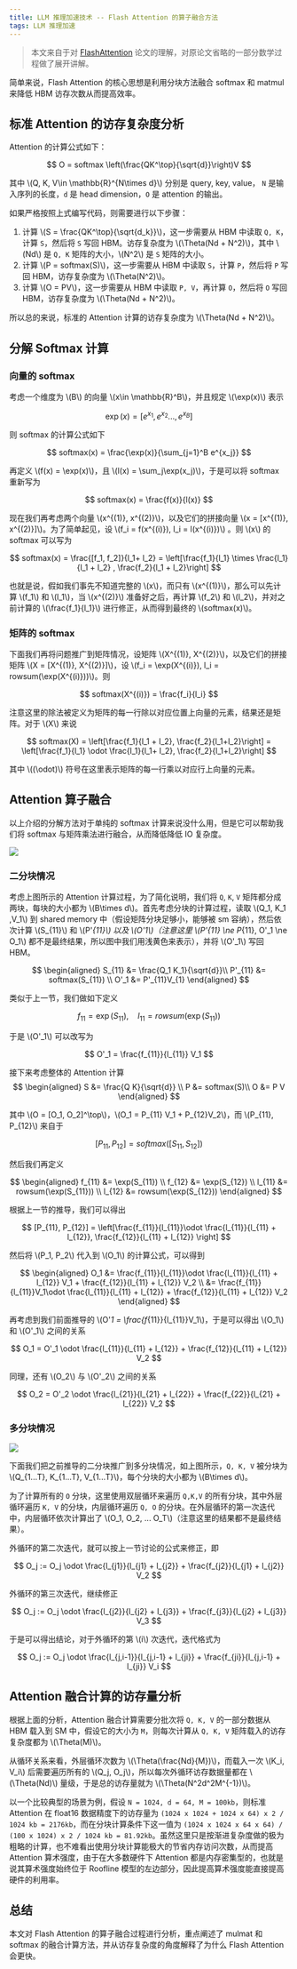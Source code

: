 ```yaml
---
title: LLM 推理加速技术 -- Flash Attention 的算子融合方法
tags: LLM 推理加速
---
```


> 本文来自于对 [FlashAttention](https://arxiv.org/abs/2205.14135) 论文的理解，对原论文省略的一部分数学过程做了展开讲解。

简单来说，Flash Attention 的核心思想是利用分块方法融合 softmax 和 matmul 来降低 HBM 访存次数从而提高效率。

## 标准 Attention 的访存复杂度分析

Attention 的计算公式如下：

$$
O = softmax \left(\frac{QK^\top}{\sqrt{d}}\right)V
$$

其中 \\(Q, K, V\in \mathbb{R}^{N\times d}\\) 分别是 query, key, value， `N` 是输入序列的长度，`d` 是 head dimension，`O` 是 attention 的输出。

如果严格按照上式编写代码，则需要进行以下步骤：

1. 计算  \\(S = \frac{QK^\top}{\sqrt{d_k}}\\)，这一步需要从 HBM 中读取 `Q, K`，计算 `S`，然后将 `S` 写回 HBM。访存复杂度为 \\(\Theta(Nd + N^2)\\)，其中 \\(Nd\\) 是 `Q, K` 矩阵的大小，\\(N^2\\) 是 `S` 矩阵的大小。
2. 计算 \\(P = softmax(S)\\)，这一步需要从 HBM 中读取 `S`，计算 `P`，然后将 `P` 写回 HBM，访存复杂度为 \\(\Theta(N^2)\\)。
3. 计算 \\(O = PV\\)，这一步需要从 HBM 中读取 `P, V`，再计算 `O`，然后将 `O` 写回 HBM，访存复杂度为 \\(\Theta(Nd + N^2)\\)。

所以总的来说，标准的 Attention 计算的访存复杂度为 \\(\Theta(Nd + N^2)\\)。

## 分解 Softmax 计算

### 向量的 softmax

考虑一个维度为 \\(B\\) 的向量 \\(x\in \mathbb{R}^B\\)，并且规定 \\(\exp(x)\\) 表示

$$
\exp(x) = [e^{x_1}, e^{x_2}... , e^{x_B}]
$$

则 softmax 的计算公式如下

$$
softmax(x) = \frac{\exp(x)}{\sum_{j=1}^B e^{x_j}}
$$

再定义 \\(f(x) = \exp(x)\\)，且 \\(l(x) = \sum_j\exp(x_j)\\)，于是可以将 softmax 重新写为

$$
softmax(x) = \frac{f(x)}{l(x)}
$$

现在我们再考虑两个向量 \\(x^{(1)}, x^{(2)}\\)，以及它们的拼接向量 \\(x = [x^{(1)}, x^{(2)}]\\)。为了简单起见，设 \\(f_i = f(x^{(i)}), l_i = l(x^{(i)})\\) 。则 \\(x\\) 的 softmax 可以写为

$$
softmax(x) = \frac{[f_1, f_2]}{l_1+ l_2} = \left[\frac{f_1}{l_1} \times \frac{l_1}{l_1 + l_2} , \frac{f_2}{l_1 + l_2}\right]
$$

也就是说，假如我们事先不知道完整的 \\(x\\)，而只有 \\(x^{(1)}\\)，那么可以先计算 \\(f_1\\) 和 \\(l_1\\)，当 \\(x^{(2)}\\) 准备好之后，再计算 \\(f_2\\) 和 \\(l_2\\)，并对之前计算的 \\(\frac{f_1}{l_1}\\) 进行修正，从而得到最终的 \\(softmax(x)\\)。

### 矩阵的 softmax

下面我们再将问题推广到矩阵情况，设矩阵 \\(X^{(1)}, X^{(2)}\\)，以及它们的拼接矩阵 \\(X = [X^{(1)}, X^{(2)}]\\)，设 \\(f_i = \exp(X^{(i)}), l_i = rowsum(\exp(X^{(i)}))\\)。则

$$
softmax(X^{(i)}) = \frac{f_i}{l_i}
$$

注意这里的除法被定义为矩阵的每一行除以对应位置上向量的元素，结果还是矩阵。对于 \\(X\\) 来说

$$
softmax(X) = \left[\frac{f_1}{l_1 + l_2}, \frac{f_2}{l_1+l_2}\right] = \left[\frac{f_1}{l_1} \odot \frac{l_1}{l_1+ l_2}, \frac{f_2}{l_1+l_2}\right]
$$

其中 \\((\odot)\\) 符号在这里表示矩阵的每一行乘以对应行上向量的元素。

## Attention 算子融合

以上介绍的分解方法对于单纯的 softmax 计算来说没什么用，但是它可以帮助我们将 softmax 与矩阵乘法进行融合，从而降低降低 IO 复杂度。

![](/resources/2024-04-05-flash-attn/flash_attn-fuse_attn.png)

### 二分块情况

考虑上图所示的 Attention 计算过程，为了简化说明，我们将 `Q`, `K`, `V` 矩阵都分成两块，每块的大小都为 \\(B\times d\\)。首先考虑分块的计算过程，读取 \\(Q_1, K_1 ,V_1\\) 到 shared memory 中（假设矩阵分块足够小，能够被 sm 容纳），然后依次计算 \\(S_{11}\\) 和 \\(P'_{11}\\) 以及 \\(O'_1\\)（注意这里 \\(P'_{11} \ne P_{11}, O'_1 \ne O_1\\) 都不是最终结果，所以图中我们用浅黄色来表示），并将 \\(O'_1\\) 写回 HBM。

$$
\begin{aligned}
S_{11} &= \frac{Q_1 K_1}{\sqrt{d}}\\
P'_{11} &= softmax(S_{11}) \\
O'_1 &= P'_{11}V_{1} 
\end{aligned}
$$


类似于上一节，我们做如下定义

$$
f_{11} = \exp(S_{11}), \quad l_{11} = rowsum(\exp(S_{11}))
$$

于是 \\(O'_1\\) 可以改写为

$$
O'_1 = \frac{f_{11}}{l_{11}} V_1
$$

接下来考虑整体的 Attention 计算
$$
\begin{aligned}
S &= \frac{Q K}{\sqrt{d}} \\
P &= softmax(S)\\
O &= P V
\end{aligned}
$$

其中 \\(O = [O_1, O_2]^\top\\)，\\(O_1 = P_{11} V_1 + P_{12}V_2\\)，而 \\(P_{11}, P_{12}\\) 来自于 

$$
[P_{11}, P_{12}] = softmax([S_{11}, S_{12}])
$$

然后我们再定义

$$
\begin{aligned}
f_{11} &= \exp(S_{11}) \\
f_{12} &= \exp(S_{12}) \\
l_{11} &= rowsum(\exp(S_{11})) \\
l_{12} &= rowsum(\exp(S_{12}))
\end{aligned}
$$

根据上一节的推导，我们可以得出 

$$
[P_{11}, P_{12}] = \left[\frac{f_{11}}{l_{11}}\odot \frac{l_{11}}{l_{11} + l_{12}}, \frac{f_{12}}{l_{11} + l_{12}} \right]
$$

然后将 \\(P_1, P_2\\) 代入到 \\(O_1\\) 的计算公式，可以得到

$$
\begin{aligned}
O_1 &= \frac{f_{11}}{l_{11}}\odot \frac{l_{11}}{l_{11} + l_{12}} V_1 + \frac{f_{12}}{l_{11} + l_{12}} V_2 \\
&= \frac{f_{11}}{l_{11}}V_1\odot \frac{l_{11}}{l_{11} + l_{12}} + \frac{f_{12}}{l_{11} + l_{12}} V_2
\end{aligned} 
$$

再考虑到我们前面推导的 \\(O'_1 = \frac{f_{11}}{l_{11}}V_1\\)，于是可以得出 \\(O_1\\) 和 \\(O'_1\\) 之间的关系

$$
O_1 = O'_1 \odot \frac{l_{11}}{l_{11} + l_{12}} + \frac{f_{12}}{l_{11} + l_{12}} V_2
$$

同理，还有 \\(O_2\\) 与 \\(O'_2\\) 之间的关系

$$
O_2 = O'_2 \odot \frac{l_{21}}{l_{21} + l_{22}} + \frac{f_{22}}{l_{21} + l_{22}} V_2
$$

### 多分块情况

![](/resources/2024-04-05-flash-attn/flash_attn-attention.png)

下面我们把之前推导的二分块推广到多分块情况，如上图所示，`Q, K, V` 被分块为 \\(Q_{1...T}, K_{1...T}, V_{1...T}\\)，每个分块的大小都为 \\(B\times d\\)。

为了计算所有的 `O` 分块，这里使用双层循环来遍历 `Q,K,V` 的所有分块，其中外层循环遍历 `K, V` 的分块，内层循环遍历 `Q, O` 的分块。在外层循环的第一次迭代中，内层循环依次计算出了 \\(O_1, O_2, ... O_T\\)（注意这里的结果都不是最终结果）。

外循环的第二次迭代，就可以按上一节讨论的公式来修正，即

$$
O_j := O_j \odot \frac{l_{j1}}{l_{j1} + l_{j2}} + \frac{f_{j2}}{l_{j1} + l_{j2}} V_2
$$

外循环的第三次迭代，继续修正

$$
O_j := O_j \odot \frac{l_{j2}}{l_{j2} + l_{j3}} + \frac{f_{j3}}{l_{j2} + l_{j3}} V_3
$$

于是可以得出结论，对于外循环的第 \\(i\\) 次迭代，迭代格式为

$$
O_j := O_j \odot \frac{l_{j,i-1}}{l_{j,i-1} + l_{ji}} + \frac{f_{ji}}{l_{j,i-1} + l_{ji}} V_i
$$

## Attention 融合计算的访存量分析

根据上面的分析，Attention 融合计算需要分批次将 `Q, K, V` 的一部分数据从 HBM 载入到 SM 中，假设它的大小为 `M`，则每次计算从 `Q, K, V` 矩阵载入的访存复杂度都为 \\(\Theta(M)\\)。

从循环关系来看，外层循环次数为 \\(\Theta(\frac{Nd}{M})\\)，而载入一次 \\(K_i, V_i\\) 后需要遍历所有的 \\(Q_j, O_j\\)，所以每次外循环访存数据量都在 \\(\Theta(Nd)\\) 量级，于是总的访存量就为 \\(\Theta(N^2d^2M^{-1})\\)。

以一个比较典型的场景为例，假设 `N = 1024, d = 64, M = 100kb`，则标准 Attention 在 float16 数据精度下的访存量为 `(1024 x 1024 + 1024 x 64) x 2 / 1024 kb = 2176kb`，而在分块计算条件下这一值为 `(1024 x 1024 x 64 x 64) / (100 x 1024) x 2 / 1024 kb = 81.92kb`。虽然这里只是按渐进复杂度做的极为粗略的计算，也不难看出使用分块计算能极大的节省内存访问次数，从而提高 Attention 算术强度，由于在大多数硬件下 Attention 都是内存密集型的，也就是说其算术强度始终位于 Roofline 模型的左边部分，因此提高算术强度能直接提高硬件的利用率。

## 总结

本文对 Flash Attention 的算子融合过程进行分析，重点阐述了 mulmat 和 softmax 的融合计算方法，并从访存复杂度的角度解释了为什么 Flash Attention 会更快。